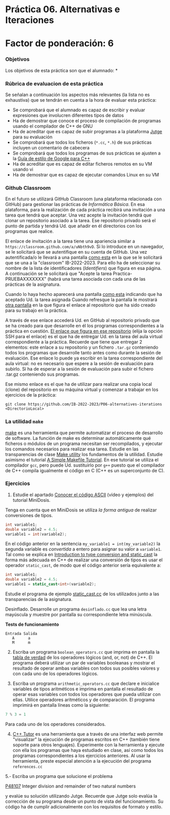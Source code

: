 # Práctica 06. Alternativas e Iteraciones

# Factor de ponderación: 6

### Objetivos
Los objetivos de esta práctica son que el alumnado:
* 

### Rúbrica de evaluacion de esta práctica
Se señalan a continuación los aspectos más relevantes (la lista no es exhaustiva) que se tendrán en cuenta a la hora de evaluar esta práctica:
* Se comprobará que el alumnado es capaz de escribir y evaluar expresiones que involucren diferentes tipos de
datos
* Ha de demostrar que conoce el proceso de compilación de programas usando el compilador de C++ de GNU
* Ha de acreditar que es capaz de subir programas a la plataforma 
[Jutge](https://jutge.org/)
para su evaluación
* Se comprobará que todos los ficheros (`*.cc`, `*.h`) de sus prácticas incluyen un comentario de cabecera
* Se comprobará que todos los programas de sus prácticas se ajusten a la
[Guía de estilo de Google para C++](https://google.github.io/styleguide/cppguide.html) 
* Ha de acreditar que es capaz de editar ficheros remotos en su VM usando vi
* Ha de demostrar que es capaz de ejecutar comandos Linux en su VM

### Github Classroom
En el futuro se utilizará GitHub Classroom (una plataforma relacionada con GitHub) para gestionar las
prácticas de *Informática Básica*.
En esa plataforma, para la realización de cada práctica recibirá una invitación a una tarea que tendrá que
aceptar.
Una vez acepte la invitación tendrá que clonar un repositorio asociado a la tarea.
Ese repositorio privado será el punto de partida y tendrá Ud. que añadir en él directorios con los programas
que realice.

El enlace de invitación a la tarea tiene una apariencia similar a
`https://classroom.github.com/a/uNbth9vD`.
Si lo introduce en un navegador, se le solicitará que se autentifique en su cuenta de GitHub.
Una vez autentificada/o le llevará a una pantalla
[como esta](https://raw.githubusercontent.com/IB-2022-2023/P06-alternatives-iterations/main/join-the-classroom-22-23.png?token=GHSAT0AAAAAAB2KIDMDGVFSGV5ZPKCEIPJQY2WOHQQ)
en la que se le solicitará que se una a la "classroom" IB-2022-2023.
Para ello ha de seleccionar su nombre de la lista de identificadores (*Identifiers*) que figura en esa página.
A continuación se le solicitará que "Acepte la tarea Practica-PRUEBAXXXXXXX" (habrá una tarea asociada con
cada una de las prácticas de la asignatura.

Cuando lo haya hecho aparecerá una pantalla 
[como esta](https://raw.githubusercontent.com/IB-2022-2023/P06-alternatives-iterations/main/accepted.png?token=GHSAT0AAAAAAB2KIDMCQ75PHT2TCKF2HUPSY2WOOPQ)
indicando que ha aceptado Ud. la tarea asignada
Cuando refresque la pantalla le mostrará 
[otra pantalla](https://raw.githubusercontent.com/IB-2022-2023/P06-alternatives-iterations/main/ready.png?token=GHSAT0AAAAAAB2KIDMDZNDJL6P5KDO3N4OEY2WOPIA)
en la que figura el enlace al repositorio que ha sido creado
para su trabajo en la práctica.

A través de ese enlace accederá Ud. en GitHub al repositorio privado que se ha creado para que desarrolle en
él los programas correspondientes a la práctica en cuestión.
[El enlace que figura en ese repositorio](https://raw.githubusercontent.com/IB-2022-2023/P06-alternatives-iterations/main/link.png?token=GHSAT0AAAAAAB2KIDMCQ4Z4HTEU2RJWWXDCY2WOQCA)
(elija la opción SSH para el enlace) es el que ha de entregar Ud. en la tarea del aula virtual correspondiente a la práctica.
Recuerde que tiene que entregar 2 elementos: este enlace a su repositorio y un fichero `.tar.gz` conteniendo
todos los programas que desarrolle tanto antes como durante la sesión de evaluación.
Ese enlace lo puede ya escribir en la tarea correspondiente del aula virtual: no es necesario que espere a la
sesión de evaluación para subirlo.
Sí ha de esperar a la sesión de evaluación para subir el fichero .tar.gz conteniendo sus programas.

Ese mismo enlace es el que ha de utilizar para realizar una copia local (clone) del repositorio en su máquina
virtual y comenzar a trabajar en los ejercicios de la práctica:

```
git clone https://github.com/IB-2022-2023/P06-alternatives-iterations <DirectorioLocal>
```

### La utilidad `make`
[make](https://en.wikipedia.org/wiki/Make_(software)) 
es una herramienta que permite automatizar el proceso de desarrollo de software.
La función de make es determinar automáticamente qué ficheros o módulos de un programa necesitan ser recompilados, 
y ejecutar los comandos necesarios para realizar esa tarea.
Estudie en las transparencias de clase 
[Make utility](https://docs.google.com/presentation/d/167rBvVIUrPAY8-7ieHnlXJ5hSstGfUIX2myyu5drCVA/edit?usp=sharing) 
los fundamentos de la utilidad.
Estudie asimismo el tutorial [A Simple Makefile Tutorial](https://cs.colby.edu/maxwell/courses/tutorials/maketutor/).
En ese tutorial se utiliza el compilador `gcc`, pero puede Ud. sustituirlo por `g++` puesto que el compilador
de C++ compila igualmente el código en C (C++ es un superconjunto de C).


### Ejercicios
1. Estudie el apartado 
[Conocer el código ASCII](http://www.minidosis.org/#/temas/Cpp.Expresiones)
(vídeo y ejemplos) del tutorial MiniDosis.

Tenga en cuenta que en MiniDosis se utiliza *la forma antigua* de realizar conversiones de tipos.
```cpp
int variable1;
double variable2 = 4.5;
variable1 = int(variable2);
```
En el código anterior en la sentencia `my_variable1 = int(my_variable2)` la segunda variable es *convertida* a
entero para asignar su valor a `variable1`.
Tal como se explica en
[Introduction to type conversion and
static_cast](https://www.learncpp.com/cpp-tutorial/introduction-to-type-conversion-and-static_cast/)
la forma más adecuada en C++ de realizar una conversión de tipos es usar el operador `static_cast`, de modo
que el código anterior sería equivalente a:
```cpp
int variable1;
double variable2 = 4.5;
variable1 = static_cast<int>(variable2);
```
Estudie el programa de ejemplo
[static_cast.cc](https://github.com/IB-2022-2023/IB-class-code-examples/blob/master/IntroductionToC%2B%2B/static_cast.cc)
de los utilizados junto a las transparencias de la asignatura.

Desinflado. Desarrolle un programa `desinflado.cc` que lea una letra mayúscula y muestre por pantalla su
correspondiente letra minúscula.

**Tests de funcionamiento**
```
Entrada Salida
   A      a
   M      m
```

2. Escriba un programa `boolean_operators.cc` que imprima en pantalla la
[tabla de verdad](https://en.wikipedia.org/wiki/Truth_table#Truth_table_for_all_binary_logical_operators)
de los operadores lógicos (and, or, not) de C++.
El programa deberá utilizar un par de variables booleanas y mostrar el resultado de operar ambas variables con
todos sus posibles valores y con cada uno de los operadores lógicos.

3. Escriba un programa `arithmetic_operators.cc` que declare e inicialice variables de tipos aritméticos e
imprima en pantalla el resultado de operar esas variables con todos los operadores que pueda utilizar con
ellas.
Utilice operadores aritméticos y de comparación.
El programa imprimirá en pantalla líneas como la siguiente:
```cpp
7 % 3 = 1
```
Para cada uno de los operadores considerados.

4. [C++ Tutor](http://pythontutor.com/cpp.html#mode=edit) es una herramienta que a través de una interfaz web
permite "visualizar" la ejecución de programas escritos en C++ (también tiene soporte para otros lenguajes).
Experimente con la herramienta y ejecute con ella los programas que haya estudiado en clase, así como todos
los programas correspondientes a los ejercicios anteriores.
Al usar la herramienta, preste especial atención a la ejecución del programa `references.cc`

5.- Escriba un programa que solucione el problema 

[P48107](https://jutge.org/problems/P48107) Integer division and remainder of two natural numbers

y evalúe su solución utilizando Jutge.
Recuerde que Jutge solo evalúa la corrección de su programa desde un punto de vista del funcionamiento.
Su código ha de cumplir adicionalmente con los requisitos de formato y estilo.
